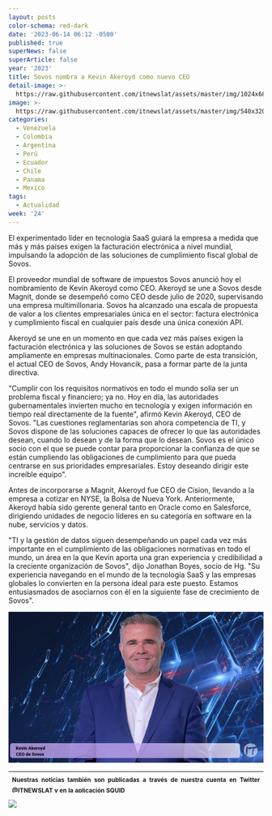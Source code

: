 ```yaml
---
layout: posts
color-schema: red-dark
date: '2023-06-14 06:12 -0500'
published: true
superNews: false
superArticle: false
year: '2023'
title: Sovos nombra a Kevin Akeroyd como nuevo CEO
detail-image: >-
  https://raw.githubusercontent.com/itnewslat/assets/master/img/1024x680/Kevin-Akeroyd-g.jpg
image: >-
  https://raw.githubusercontent.com/itnewslat/assets/master/img/540x320/Kevin-Akeroyd-p.jpg
categories:
  - Venezuela
  - Colombia
  - Argentina
  - Perú
  - Ecuador
  - Chile
  - Panama
  - Mexico
tags:
  - Actualidad
week: '24'
---
```

El experimentado líder en tecnología SaaS guiará la empresa a medida que más y más países exigen la facturación electrónica a nivel mundial, impulsando la adopción de las soluciones de cumplimiento fiscal global de Sovos.
 
El proveedor mundial de software de impuestos Sovos anunció hoy el nombramiento de Kevin Akeroyd como CEO. Akeroyd se une a Sovos desde Magnit, donde se desempeñó como CEO desde julio de 2020, supervisando una empresa multimillonaria. Sovos ha alcanzado una escala de propuesta de valor a los clientes empresariales única en el sector: factura electrónica y cumplimiento fiscal en cualquier país desde una única conexión API.
 
Akeroyd se une en un momento en que cada vez más países exigen la facturación electrónica y las soluciones de Sovos se están adoptando ampliamente en empresas multinacionales. Como parte de esta transición, el actual CEO de Sovos, Andy Hovancik, pasa a formar parte de la junta directiva.
 
"Cumplir con los requisitos normativos en todo el mundo solía ser un problema fiscal y financiero; ya no. Hoy en día, las autoridades gubernamentales invierten mucho en tecnología y exigen información en tiempo real directamente de la fuente", afirmó Kevin Akeroyd, CEO de Sovos. "Las cuestiones reglamentarias son ahora competencia de TI, y Sovos dispone de las soluciones capaces de ofrecer lo que las autoridades desean, cuando lo desean y de la forma que lo desean. Sovos es el único socio con el que se puede contar para proporcionar la confianza de que se están cumpliendo las obligaciones de cumplimiento para que pueda centrarse en sus prioridades empresariales. Estoy deseando dirigir este increíble equipo".
 
Antes de incorporarse a Magnit, Akeroyd fue CEO de Cision, llevando a la empresa a cotizar en NYSE, la Bolsa de Nueva York. Anteriormente, Akeroyd había sido gerente general tanto en Oracle como en Salesforce, dirigiendo unidades de negocio líderes en su categoría en software en la nube, servicios y datos.
 
"TI y la gestión de datos siguen desempeñando un papel cada vez más importante en el cumplimiento de las obligaciones normativas en todo el mundo, un área en la que Kevin aporta una gran experiencia y credibilidad a la creciente organización de Sovos", dijo Jonathan Boyes, socio de Hg. "Su experiencia navegando en el mundo de la tecnología SaaS y las empresas globales lo convierten en la persona ideal para este puesto. Estamos entusiasmados de asociarnos con él en la siguiente fase de crecimiento de Sovos".

![](https://raw.githubusercontent.com/itnewslat/assets/master/img/540x320/Kevin-Akeroyd-p.jpg)

<table style="height: 42px;" width="569">
<tbody>
<tr>
<td style="text-align: justify;"><sub><strong>Nuestras noticias también son publicadas a través de nuestra cuenta en Twitter <a href="https://twitter.com/itnewslat?lang=es">@ITNEWSLAT</a> y en la aplicación <a href="https://squidapp.co/en/">SQUID</a></strong></sub></td>
</tr>
</tbody>
</table>
<img src="https://tracker.metricool.com/c3po.jpg?hash=56f88a41e39ab42c063cc51676587a04"/>